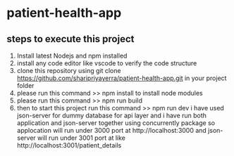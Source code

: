 # patient-health-app

steps to execute this project
--------------------------------------------
1. Install latest Nodejs and npm installed
2. install any code editor like vscode to verify the code structure
3. clone this repository using git clone https://github.com/sharipriyayerra/patient-health-app.git in your
   project folder
4. please run this command >> npm install to install node modules
5. please run this command >> npm run build
6. then to start this project run this command >> npm run dev
   i have used json-server for dummy database for api layer
   and i have run both application and json-server together using concurrently package 
   so applocation will run under 3000 port at http://localhost:3000
   and json-server will run under 3001 port at like http://localhost:3001/patient_details
